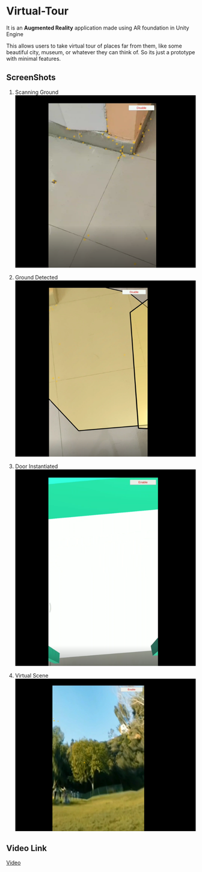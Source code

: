 # Virtual-Tour
It is an **Augmented Reality** application made using AR foundation in Unity Engine

This allows users to take virtual tour of places far from them, like some beautiful city, museum, or whatever they can think of. So its just a prototype with minimal features.


## ScreenShots

1. Scanning Ground
![Scanning Plane](https://github.com/Shashankok/Virtual-Tour/blob/master/Assets/DataFiles/SS/ar1.png)


2. Ground Detected
![Scanning Plane](https://github.com/Shashankok/Virtual-Tour/blob/master/Assets/DataFiles/SS/ar2.png)



3. Door Instantiated
![Scanning Plane](https://github.com/Shashankok/Virtual-Tour/blob/master/Assets/DataFiles/SS/ar3.png)



4. Virtual Scene
![Scanning Plane](https://github.com/Shashankok/Virtual-Tour/blob/master/Assets/DataFiles/SS/ar4.png)


## Video Link

[Video](https://bit.ly/2SLGHiS)
